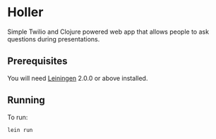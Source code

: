 # Holler

Simple Twilio and Clojure powered web app that allows people to ask questions during presentations.

## Prerequisites

You will need [Leiningen][] 2.0.0 or above installed.

[leiningen]: https://github.com/technomancy/leiningen

## Running

To run:

    lein run

